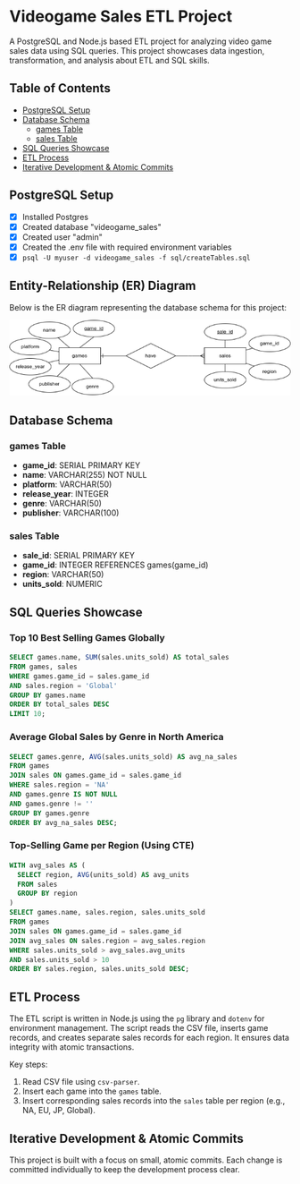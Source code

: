 # Videogame Sales ETL Project

A PostgreSQL and Node.js based ETL project for analyzing video game sales data using SQL queries. This project showcases data ingestion, transformation, and analysis about ETL and SQL skills.

## Table of Contents

- [PostgreSQL Setup](#postgresql-setup)
- [Database Schema](#database-schema)
  - [games Table](#games-table)
  - [sales Table](#sales-table)
- [SQL Queries Showcase](#sql-queries-showcase)
- [ETL Process](#etl-process)
- [Iterative Development & Atomic Commits](#iterative-development--atomic-commits)

## PostgreSQL Setup

- [x] Installed Postgres
- [x] Created database "videogame_sales"
- [x] Created user "admin"
- [x] Created the .env file with required environment variables
- [x] `psql -U myuser -d videogame_sales -f sql/createTables.sql`

## Entity-Relationship (ER) Diagram

Below is the ER diagram representing the database schema for this project:

![ER Diagram](docs/ERDiagramImage.png)

## Database Schema

### games Table

- **game_id**: SERIAL PRIMARY KEY
- **name**: VARCHAR(255) NOT NULL
- **platform**: VARCHAR(50)
- **release_year**: INTEGER
- **genre**: VARCHAR(50)
- **publisher**: VARCHAR(100)

### sales Table

- **sale_id**: SERIAL PRIMARY KEY
- **game_id**: INTEGER REFERENCES games(game_id)
- **region**: VARCHAR(50)
- **units_sold**: NUMERIC

## SQL Queries Showcase

### Top 10 Best Selling Games Globally

```sql
SELECT games.name, SUM(sales.units_sold) AS total_sales
FROM games, sales
WHERE games.game_id = sales.game_id
AND sales.region = 'Global'
GROUP BY games.name
ORDER BY total_sales DESC
LIMIT 10;
```

### Average Global Sales by Genre in North America

```sql
SELECT games.genre, AVG(sales.units_sold) AS avg_na_sales
FROM games
JOIN sales ON games.game_id = sales.game_id
WHERE sales.region = 'NA'
AND games.genre IS NOT NULL
AND games.genre != ''
GROUP BY games.genre
ORDER BY avg_na_sales DESC;
```

### Top-Selling Game per Region (Using CTE)

```sql
WITH avg_sales AS (
  SELECT region, AVG(units_sold) AS avg_units
  FROM sales
  GROUP BY region
)
SELECT games.name, sales.region, sales.units_sold
FROM games
JOIN sales ON games.game_id = sales.game_id
JOIN avg_sales ON sales.region = avg_sales.region
WHERE sales.units_sold > avg_sales.avg_units
AND sales.units_sold > 10
ORDER BY sales.region, sales.units_sold DESC;
```

## ETL Process

The ETL script is written in Node.js using the `pg` library and `dotenv` for environment management. The script reads the CSV file, inserts game records, and creates separate sales records for each region. It ensures data integrity with atomic transactions.

Key steps:

1. Read CSV file using `csv-parser`.
2. Insert each game into the `games` table.
3. Insert corresponding sales records into the `sales` table per region (e.g., NA, EU, JP, Global).

## Iterative Development & Atomic Commits

This project is built with a focus on small, atomic commits. Each change is committed individually to keep the development process clear.
